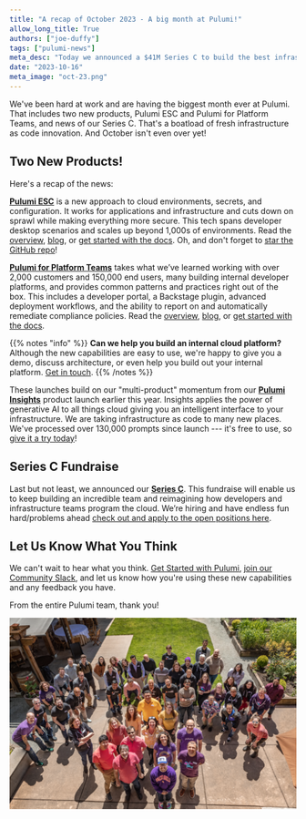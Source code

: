 ```yaml
---
title: "A recap of October 2023 - A big month at Pulumi!"
allow_long_title: True
authors: ["joe-duffy"]
tags: ["pulumi-news"]
meta_desc: "Today we announced a $41M Series C to build the best infrastructure as code and tackle more of our customers' toughest cloud challenges."
date: "2023-10-16"
meta_image: "oct-23.png"
---
```


We've been hard at work and are having the biggest month ever at Pulumi. That includes two new products, Pulumi ESC and Pulumi for Platform Teams, and news of our Series C. That's a boatload of fresh infrastructure as code innovation. And October isn't even over yet!

<!--more-->

## Two New Products!

Here's a recap of the news:

[**Pulumi ESC**](/product/esc) is a new approach to cloud environments, secrets, and configuration. It works for applications and infrastructure and cuts down on sprawl while making everything more secure. This tech spans developer desktop scenarios and scales up beyond 1,000s of environments. Read the [overview](/product/esc), [blog](/blog/environments-secrets-configurations-management), or [get started with the docs](/docs/pulumi-cloud/esc). Oh, and don't forget to [star the GitHub repo](https://github.com/pulumi/esc)!

[**Pulumi for Platform Teams**](/product/internal-developer-platforms) takes what we’ve learned working with over 2,000 customers and 150,000 end users, many building internal developer platforms, and provides common patterns and practices right out of the box. This includes a developer portal, a Backstage plugin, advanced deployment workflows, and the ability to report on and automatically remediate compliance policies. Read the [overview](/product/internal-developer-platforms), [blog](/blog/building-developer-portals), or [get started with the docs](/docs/pulumi-cloud/developer-portals).

{{% notes "info" %}}
**Can we help you build an internal cloud platform?** Although the new capabilities are easy to use, we're happy to give you a demo, discuss architecture, or even help you build out your internal platform. [Get in touch](/contact).
{{% /notes %}}

These launches build on our "multi-product" momentum from our [**Pulumi Insights**](/product/pulumi-insights) product launch earlier this year. Insights applies the power of generative AI to all things cloud giving you an intelligent interface to your infrastructure. We are taking infrastructure as code to many new places. We've processed over 130,000 prompts since launch --- it's free to use, so [give it a try today](/ai)!

## Series C Fundraise

Last but not least, we announced our [**Series C**](/blog/series-c). This fundraise will enable us to keep building an incredible team and reimagining how developers and infrastructure teams program the cloud. We’re hiring and have endless fun hard/problems ahead  [check out and apply to the open positions here](/careers).

## Let Us Know What You Think

We can't wait to hear what you think. [Get Started with Pulumi](/start), [join our Community Slack](https://slack.pulumi.com), and let us know how you're using these new capabilities and any feedback you have.

From the entire Pulumi team, thank you!

![Pulumi Team](../series-c/pulumi-team.png)
